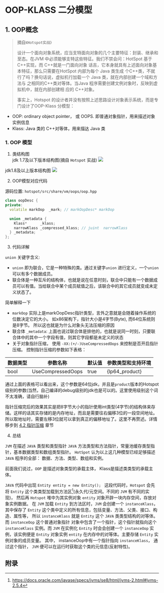 # OOP-KLASS 二分模型

## 1. OOP概念
> 摘自`《Hotspot实战》`
> 
> 设计一个面向对象系统，应当支特面向对象的几个主要特征：封装、继承和至态。在JVM
中必须能够支特这些特征。我们不禁会问：HotSpot 基于 C++实现，而 C++就是一门面向对象
话吉，它本身就具有上述面向对象基本特征，那么只需要在HotSpot 内部为每个 Java 类生成
个C++类，不就行了吗？换句话说，虚拟机行加载一个 Java 类，就在内部创建一个域和方法与
之相同的C++类对等体。当Java 程序需要创建文例对象时，反映到虚拟机中，就在内部创建相
应的 C++对象。
> 
> 
> 事实上，Hotspot 的设计者并没有按照上述思路设计对象表示系统，而是专门设计了OOP-Klass
分模型：

* OOP: ordinary object pointer， 或 OOPS. 即普通对象指针，用来描述对象实例信息
* Klass: Java 类的 C++对等体，用来描达 Java 类

### 1. OOP 模型
1. 类结构图</br>
jdk 1.7及以下版本结构图(摘自 `Hotspot` 实战)
![](img/lt1.7.png)

jdk1.8及以上版本结构图
![](img/gt1.8.jpg)

2. OOP模型对应代码

源码位置: `hotspot/src/share/vm/oops/oop.hpp`
```c++
class oopDesc {
private:
  volatile markOop  _mark; // markOopDesc* markOop
  
  union _metadata {
    Klass*      _klass;
    narrowKlass _compressed_klass; // juint  narrowKlass
  } _metadata;
};
```
3. 代码详解

`union` 关键字含义:
* `union` 即为联合，它是一种特殊的类。通过关键字`union` 进行定义，一个`union` 可以有多个数据成员。
* 联合体是一种互斥的结构体，也就是说在任意时刻，联合中只能有一个数据成员可以有值。当给联合中某个成员赋值之后，该联合中的其它成员就变成未定义状态了。

简单解释一下
* `markOop` 实际上是markOopDesc指针类型，言外之意就是会随着操作系统的位数决定它的大小。
如x86架构下，指针大小是4字节(Byte), 而64位系统则是8字节。 所以这也就是为什么对象头无法压缩的原因
* 联合体 `_metadata`: 上面也说过联合体是排他的，也就是说同一时刻，只要联合体中的其中一个字段有值，则其它字段都是未定义的状态
* 关于对象指针压缩， 使用 `-XX:(+/-)UseCompressedOops` 来控制是否开启指针压缩。 控制指针压缩的参数如下表格：

|数据类型|参数名称|默认值|参数类型和支持环境|
|   ---|    ---|    ---|    ---|
|bool|UseCompressedOops|true|{lp64_product}|

通过上面的表格可以看出来，这个参数是64位jdk，并且是`product`版本的Hotspot级别的参数(当然，自己编译的debug级别的jdk也是可以的。这里使用级别这个词不太准确，请自行脑补)

指针压缩完后的效果其实是把8字节大小的指针使用int类型(4字节)的结构体来存储。这样的话其实存储的是内存地址，而且是需要往右偏移3位的一段空间地址。
所以取地址时，需要左移3位就可以拿到真正的偏移地址了。这里不再赘述。详情移步到 [4.2 指针压缩](Compressed_Oops.md) 章节

4. 总结

`JVM` 在描述 `JAVA` 类型和类型指针 `JAVA` 方法类型和方法指针，常量池缓存类型指针，基本数据类型和数组类型指针。 `HotSpot` 认为以上这几种模型已经足够描述 `JAVA` 程序的全部： 数据、方法、类型、数组和实例。

前面我们说过，`OOP` 是描述对象类型的承载主体， Klass是描述类类型的承载主体。


`JAVA` 代码中出现 `Entity entity = new Entity(); ` 
这段代码时，`Hotspot` 会先将 `Entity` 这个类类型加载到方法区[^Method_Area](永久代/元空间。不同的 `JVM` 有不同的实现)， 然后再 `Hotspot` 堆中为其实例对象 `entity` 对象开辟一块内存空间，存放对象实例数据。
在 `JVM` 加载 `Entity` 到方法区时，`JVM` 会创建一个 `instanceKlass`，其中保存了 `Entity` 这个类中定义的所有信息，包括变量、方法、父类、接口、构造、属性等， 所以 `instanceKlass` 就是 `Entity` 这个 `JAVA` 类类型结构的对等体。
而 `instanceOop` 这个普通对象指针 对象中包含了一个指针，这个指针就指向这个 `instanceKlass` 实例。而 `JVM` 在实例化 `Entity` 时会会创建一个 `instanceOop` 实例，该实例便是 `Entity` 对象实例 `entity` 在内存中的对等体。主要存储 `Entity` 实例对象的成员变量。
其中， instanceOop中有一个指针指向 `instanceKlass`， 通过这个指针， `JVM` 便可以在运行时获取这个类的元信息(反射特性)。


## 附录
[^Method_Area]: https://docs.oracle.com/javase/specs/jvms/se8/html/jvms-2.html#jvms-2.5.4 